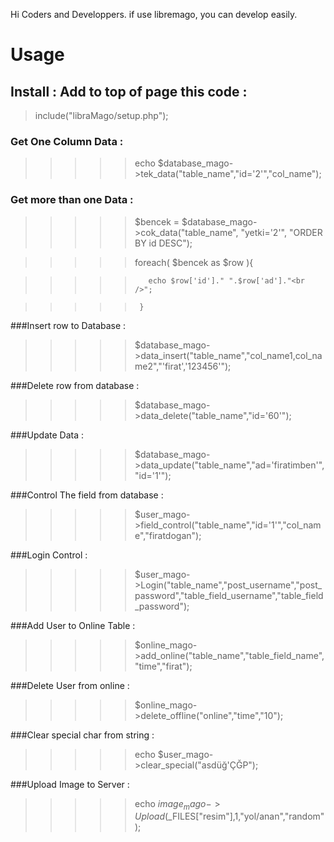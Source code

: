 Hi Coders and Developpers. if use libremago, you can develop easily.

# Usage

## Install : Add to top of page this code : 

> include("libraMago/setup.php");

### Get One Column Data : 

> > > > > echo  $database_mago->tek_data("table_name","id='2'","col_name");

### Get more than one Data : 

> > > > > $bencek =  $database_mago->cok_data("table_name", "yetki='2'", "ORDER BY id DESC");

> > > > > foreach( $bencek as $row ){

> > > > >        echo $row['id']." ".$row['ad']."<br />";

> > > > >      } 

###Insert row to Database : 

> > > > > $database_mago->data_insert("table_name","col_name1,col_name2","'firat','123456'");

###Delete row from database : 

> > > > > $database_mago->data_delete("table_name","id='60'");

###Update Data : 

> > > > > $database_mago->data_update("table_name","ad='firatimben'","id='1'");

###Control The field from database : 

> > > > > $user_mago->field_control("table_name","id='1'","col_name","firatdogan");

###Login Control : 

> > > > > $user_mago->Login("table_name","post_username","post_password","table_field_username","table_field_password");

###Add User to Online Table : 

> > > > > $online_mago->add_online("table_name","table_field_name","time","firat");

###Delete User from online : 

> > > > > $online_mago->delete_offline("online","time","10");

###Clear special char from string : 

> > > > > echo $user_mago->clear_special("asdüğ'ÇĞP");

###Upload Image to Server : 

> > > > > echo $image_mago->Upload($_FILES["resim"],1,"yol/anan","random");
